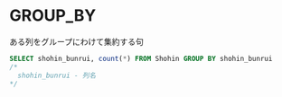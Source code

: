 # GROUP_BY

ある列をグループにわけて集約する句

```sql
SELECT shohin_bunrui, count(*) FROM Shohin GROUP BY shohin_bunrui
/*
  shohin_bunrui - 列名
*/
```
